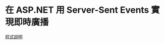 # 在 ASP.NET 用 Server-Sent Events 實現即時廣播

[程式說明](https://blog.darkthread.net/blog/server-sent-events-aspx)
